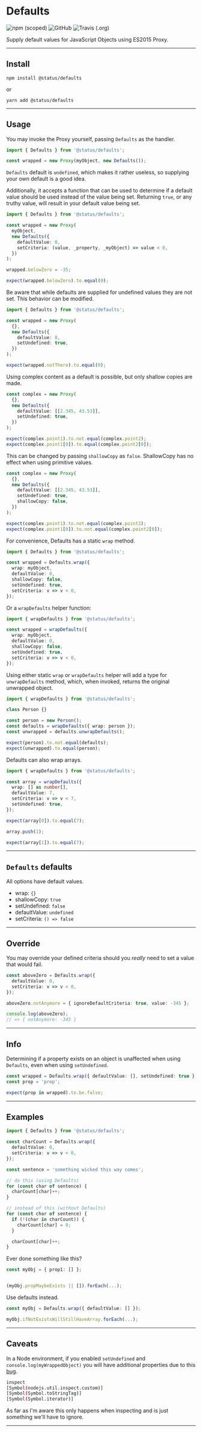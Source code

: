 # Defaults

![npm (scoped)](https://img.shields.io/npm/v/@status/defaults.svg?style=plastic)
![GitHub](https://img.shields.io/github/license/jfrazx/defaults.svg?style=plastic)
![Travis (.org)](https://img.shields.io/travis/jfrazx/defaults.svg?style=plastic)

Supply default values for JavaScript Objects using ES2015 Proxy.

---

## Install

`npm install @status/defaults`

or

`yarn add @status/defaults`

---

## Usage

You may invoke the Proxy yourself, passing `Defaults` as the handler.

```typescript
import { Defaults } from '@status/defaults';

const wrapped = new Proxy(myObject, new Defaults());
```

`Defaults` default is `undefined`, which makes it rather useless, so supplying your own default is a good idea.

Additionally, it accepts a function that can be used to determine if a default value should be used instead of the value being set. Returning `true`, or any truthy value, will result in your default value being set.

```typescript
import { Defaults } from '@status/defaults';

const wrapped = new Proxy(
  myObject,
  new Defaults({
    defaultValue: 0,
    setCriteria: (value, _property, _myObject) => value < 0,
  })
);

wrapped.belowZero = -35;

expect(wrapped.belowZero).to.equal(0);
```

Be aware that while defaults are supplied for undefined values they are not set. This behavior can be modified.

```typescript
import { Defaults } from '@status/defaults';

const wrapped = new Proxy(
  {},
  new Defaults({
    defaultValue: 0,
    setUndefined: true,
  })
);

expect(wrapped.notThere).to.equal(0);
```

Using complex content as a default is possible, but only shallow copies are made.

```typescript
const complex = new Proxy(
  {},
  new Defaults({
    defaultValue: [[2.345, 43.53]],
    setUndefined: true,
  })
);

expect(complex.point1).to.not.equal(complex.point2);
expect(complex.point1[0]).to.equal(complex.point2[0]);
```

This can be changed by passing `shallowCopy` as `false`. ShallowCopy has no effect when using primitive values.

```typescript
const complex = new Proxy(
  {},
  new Defaults({
    defaultValue: [[2.345, 43.53]],
    setUndefined: true,
    shallowCopy: false,
  })
);

expect(complex.point1).to.not.equal(complex.point2);
expect(complex.point1[0]).to.not.equal(complex.point2[0]);
```

For convenience, Defaults has a static `wrap` method.

```typescript
import { Defaults } from '@status/defaults';

const wrapped = Defaults.wrap({
  wrap: myObject,
  defaultValue: 0,
  shallowCopy: false,
  setUndefined: true,
  setCriteria: v => v < 0,
});
```

Or a `wrapDefaults` helper function:

```typescript
import { wrapDefaults } from '@status/defaults';

const wrapped = wrapDefaults({
  wrap: myObject,
  defaultValue: 0,
  shallowCopy: false,
  setUndefined: true,
  setCriteria: v => v < 0,
});
```

Using either static `wrap` or `wrapDefaults` helper will add a type for `unwrapDefaults` method, which, when invoked, returns the original unwrapped object.

```typescript
import { wrapDefaults } from '@status/defaults';

class Person {}

const person = new Person();
const defaults = wrapDefaults({ wrap: person });
const unwrapped = defaults.unwrapDefaults();

expect(person).to.not.equal(defaults);
expect(unwrapped).to.equal(person);
```

Defaults can also wrap arrays.

```typescript
import { wrapDefaults } from '@status/defaults';

const array = wrapDefaults({
  wrap: [] as number[],
  defaultValue: 7,
  setCriteria: v => v < 7,
  setUndefined: true,
});

expect(array[0]).to.equal(7);

array.push(1);

expect(array[1]).to.equal(7);
```

---

## `Defaults` defaults

All options have default values.

- wrap: `{}`
- shallowCopy: `true`
- setUndefined: `false`
- defaultValue: `undefined`
- setCriteria: `() => false`

---

## Override

You may override your defined criteria should you _really_ need to set a value that would fail.

```typescript
const aboveZero = Defaults.wrap({
  defaultValue: 0,
  setCriteria: v => v < 0,
});

aboveZero.notAnymore = { ignoreDefaultCriteria: true, value: -345 };

console.log(aboveZero);
// => { notAnymore: -345 }
```

---

## Info

Determining if a property exists on an object is unaffected when using `Defaults`, even when using `setUndefined`.

```typescript
const wrapped = Defaults.wrap({ defaultValue: [], setUndefined: true });
const prop = 'prop';

expect(prop in wrapped).to.be.false;
```

---

## Examples

```typescript
import { Defaults } from '@status/defaults';

const charCount = Defaults.wrap({
  defaultValue: 0,
  setCriteria: v => v < 0,
});

const sentence = 'something wicked this way comes';

// do this (using Defaults)
for (const char of sentence) {
  charCount[char]++;
}

// instead of this (without Defaults)
for (const char of sentence) {
  if (!(char in charCount)) {
    charCount[char] = 0;
  }

  charCount[char]++;
}
```

Ever done something like this?

```typescript
const myObj = { prop1: [] };


(myObj.propMaybeExists || []).forEach(...);
```

Use defaults instead.

```typescript
const myObj = Defaults.wrap({ defaultValue: [] });

myObj.ifNotExistsWillStillHaveArray.forEach(...);
```

---

## Caveats

In a Node environment, if you enabled `setUndefined` and `console.log(myWrappedObject)` you will have additional properties due to this [bug](https://github.com/nodejs/node/issues/10731).

```bash
inspect
[Symbol(nodejs.util.inspect.custom)]
[Symbol(Symbol.toStringTag)]
[Symbol(Symbol.iterator)]
```

As far as I'm aware this only happens when inspecting and is just something we'll have to ignore.

---
